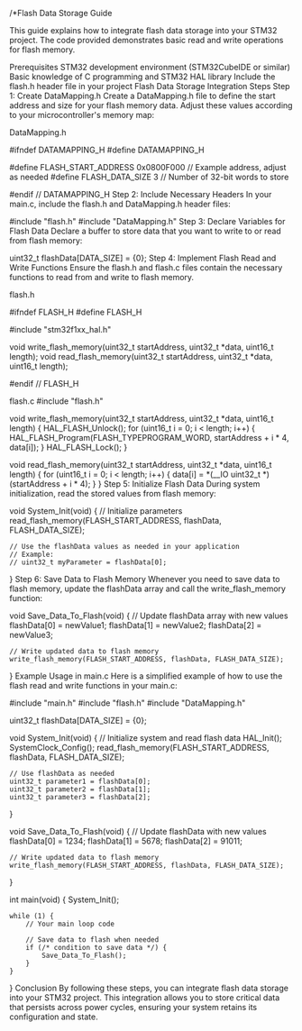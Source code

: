 /*Flash Data Storage Guide

This guide explains how to integrate flash data storage into your STM32 project. The code provided demonstrates basic read and write operations for flash memory.

Prerequisites
STM32 development environment (STM32CubeIDE or similar)
Basic knowledge of C programming and STM32 HAL library
Include the flash.h header file in your project
Flash Data Storage Integration Steps
Step 1: Create DataMapping.h
Create a DataMapping.h file to define the start address and size for your flash memory data. Adjust these values according to your microcontroller's memory map:

DataMapping.h

#ifndef DATAMAPPING_H
#define DATAMAPPING_H

#define FLASH_START_ADDRESS 0x0800F000 // Example address, adjust as needed
#define FLASH_DATA_SIZE 3 // Number of 32-bit words to store

#endif // DATAMAPPING_H
Step 2: Include Necessary Headers
In your main.c, include the flash.h and DataMapping.h header files:


#include "flash.h"
#include "DataMapping.h"
Step 3: Declare Variables for Flash Data
Declare a buffer to store data that you want to write to or read from flash memory:


uint32_t flashData[DATA_SIZE] = {0};
Step 4: Implement Flash Read and Write Functions
Ensure the flash.h and flash.c files contain the necessary functions to read from and write to flash memory.

flash.h

#ifndef FLASH_H
#define FLASH_H

#include "stm32f1xx_hal.h"

void write_flash_memory(uint32_t startAddress, uint32_t *data, uint16_t length);
void read_flash_memory(uint32_t startAddress, uint32_t *data, uint16_t length);

#endif // FLASH_H

flash.c
#include "flash.h"

void write_flash_memory(uint32_t startAddress, uint32_t *data, uint16_t length) {
    HAL_FLASH_Unlock();
    for (uint16_t i = 0; i < length; i++) {
        HAL_FLASH_Program(FLASH_TYPEPROGRAM_WORD, startAddress + i * 4, data[i]);
    }
    HAL_FLASH_Lock();
}

void read_flash_memory(uint32_t startAddress, uint32_t *data, uint16_t length) {
    for (uint16_t i = 0; i < length; i++) {
        data[i] = *(__IO uint32_t *)(startAddress + i * 4);
    }
}
Step 5: Initialize Flash Data
During system initialization, read the stored values from flash memory:


void System_Init(void) {
    // Initialize parameters
    read_flash_memory(FLASH_START_ADDRESS, flashData, FLASH_DATA_SIZE);

    // Use the flashData values as needed in your application
    // Example:
    // uint32_t myParameter = flashData[0];
}
Step 6: Save Data to Flash Memory
Whenever you need to save data to flash memory, update the flashData array and call the write_flash_memory function:


void Save_Data_To_Flash(void) {
    // Update flashData array with new values
    flashData[0] = newValue1;
    flashData[1] = newValue2;
    flashData[2] = newValue3;

    // Write updated data to flash memory
    write_flash_memory(FLASH_START_ADDRESS, flashData, FLASH_DATA_SIZE);
}
Example Usage in main.c
Here is a simplified example of how to use the flash read and write functions in your main.c:

#include "main.h"
#include "flash.h"
#include "DataMapping.h"

uint32_t flashData[DATA_SIZE] = {0};

void System_Init(void) {
    // Initialize system and read flash data
    HAL_Init();
    SystemClock_Config();
    read_flash_memory(FLASH_START_ADDRESS, flashData, FLASH_DATA_SIZE);

    // Use flashData as needed
    uint32_t parameter1 = flashData[0];
    uint32_t parameter2 = flashData[1];
    uint32_t parameter3 = flashData[2];
}

void Save_Data_To_Flash(void) {
    // Update flashData with new values
    flashData[0] = 1234;
    flashData[1] = 5678;
    flashData[2] = 91011;

    // Write updated data to flash memory
    write_flash_memory(FLASH_START_ADDRESS, flashData, FLASH_DATA_SIZE);
}

int main(void) {
    System_Init();

    while (1) {
        // Your main loop code

        // Save data to flash when needed
        if (/* condition to save data */) {
            Save_Data_To_Flash();
        }
    }
}
Conclusion
By following these steps, you can integrate flash data storage into your STM32 project. This integration allows you to store critical data that persists across power cycles, ensuring your system retains its configuration and state.
